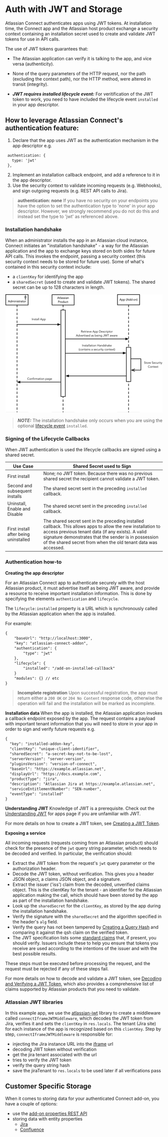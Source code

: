 # Auth with JWT and Storage

Atlassian Connect authenticates apps using JWT tokens. At installation time, the Connect app and the Atlassian host 
product exchange a security context containing an installation secret used to create and validate JWT tokens for use 
in API calls.

The use of JWT tokens guarantees that:

- The Atlassian application can verify it is talking to the app, and vice versa (authenticity).
- None of the query parameters of the HTTP request, nor the path (excluding the context path), nor the HTTP method, 
were altered in transit (integrity).

- **_JWT requires installed lifecycle event:_** For veritification of the JWT token to work, you need to have included the lifecycle event `installed` in your app descriptor.

## How to leverage Atlassian Connect's authentication feature:

1. Declare that the app uses JWT as the authentication mechanism in the app descriptor e.g.
```
 authentication: {
   type: 'jwt'
 },
```
2. Implement an installation callback endpoint, and add a reference to it in the app descriptor.
3. Use the security context to validate incoming requests (e.g. Webhooks), and sign outgoing requests (e.g. REST API calls to Jira).

> **authentication: none**
> If you have no security on your endpoints you have the option to set the authentication type to 'none' in your app descriptor. However, we strongly recommend you do not do this and instead set the type to 'jwt' as referenced above.


### Installation handshake

When an administrator installs the app in an Atlassian cloud instance, Connect initiates an "installation handshake" -  a way for 
the Atlassian application and the app to exchange keys stored on both sides for future API calls. 
This invokes the endpoint, passing a security context (this security context needs to be stored for future use). Some of what's 
contained in this security context include: 
- a `clientKey` for identifying the app
- a `sharedSecret` (used to create and validate JWT tokens). The shared secret can be up to 128 characters in length.

![installation handshake diagram](images/connect-installation-handshake.png)

> **_NOTE:_**  The installation handshake only occurs when you are using the optional [lifecycle event](https://developer.atlassian.com/platform/forge/events-reference/life-cycle/) `installed`.

### Signing of the Lifecycle Callbacks

When JWT authentication is used the lifecycle callbacks are signed using a shared secret.

| Use Case  | 	Shared Secret used to Sign |
| --------- |--------------------------------------------------------------------------------------------------------------------------------------------------------------------------------------------------------------------------------------------------------------------------------------------|
| First install | None; no JWT token. Because there was no previous shared secret the recipient cannot validate a JWT token. |
| Second and subsequent installs | The shared secret sent in the preceding `installed` callback. |
| Uninstall, Enable and Disable | The shared secret sent in the preceding `installed` callback. |
| First install after being uninstalled | The shared secret sent in the preceding installed callback. This allows apps to allow the new installation to access previous tenant data (if any exists). A valid signature demonstrates that the sender is in possession of the shared secret from when the old tenant data was accessed. |

### Authentication how-to

**Creating the app descriptor**

For an Atlassian Connect app to authenticate securely with the host Atlassian product, it must advertise itself as being 
JWT aware, and provide a resource to receive important installation information. This is done by specifying the elements 
`authentication` and `lifecycle`. 

The `lifecycle:installed` property is a URL which is synchronously called by the Atlassian application when the app is 
installed.

For example:
```
{
    "baseUrl": "http://localhost:3000",
    "key": "atlassian-connect-addon",
    "authentication": {
        "type": "jwt"
    },
    "lifecycle": {
        "installed": "/add-on-installed-callback"
    }
    "modules": {} // etc
}
```

> **Incomplete registration**
> Upon successful registration, the app must return either a `200 OK` or `204 No Content` response code, otherwise the operation will fail and the installation will be marked as incomplete.

**Installation data**
When the app is installed, the Atlassian application invokes a callback endpoint exposed by the app. The request 
contains a payload with important tenant information that you will need to store in your app in order to sign
and verify future requests e.g.

```
{
  "key": "installed-addon-key",
  "clientKey": "unique-client-identifier",
  "sharedSecret": "a-secret-key-not-to-be-lost",
  "serverVersion": "server-version",
  "pluginsVersion": "version-of-connect",
  "baseUrl": "https://example.atlassian.net",
  "displayUrl": "https://docs.example.com",
  "productType": "jira",
  "description": "Atlassian Jira at https://example.atlassian.net",
  "serviceEntitlementNumber": "SEN-number",
  "eventType": "installed"
}
```

**Understanding JWT**
Knowledge of JWT is a prerequisite. Check out the [Understanding JWT](https://developer.atlassian.com/cloud/bitbucket/understanding-jwt-for-apps/) 
for apps page if you are unfamiliar with JWT.

For more details on how to create a JWT token, see [Creating a JWT Token](https://developer.atlassian.com/cloud/bitbucket/understanding-jwt-for-apps/#creating-a-jwt-token).

**Exposing a service**

All incoming requests (requests coming from an Atlassian product) should check for the presence of the `jwt` query 
string parameter, which needs to be decoded and verified. In particular, the verification should:
- Extract the JWT token from the request's `jwt` query parameter or the authorization header.
- Decode the JWT token, without verification. This gives you a header JSON object, a claims JSON object, and a signature.
- Extract the issuer ('iss') claim from the decoded, unverified claims object. This is the clientKey for the tenant - 
an identifier for the Atlassian application making the call, which should have been stored by the app as part of the 
installation handshake.
- Look up the `sharedSecret` for the `clientKey`, as stored by the app during the installation handshake.
- Verify the signature with the `sharedSecret` and the algorithm specified in the header's `alg` field.
- Verify the query has not been tampered by [Creating a Query Hash](https://developer.atlassian.com/cloud/bitbucket/query-string-hash) 
and comparing it against the qsh claim on the verified token.
- The JWT specification lists some [standard claims](https://datatracker.ietf.org/doc/html/draft-ietf-oauth-json-web-token-13#section-4.1.1) 
that, if present, you should verify. Issuers include these to help you ensure that tokens you receive are used according 
to the intentions of the issuer and with the best possible results.

These steps must be executed before processing the request, and the request must be rejected if any of these steps fail.

For more details on how to decode and validate a JWT token, see [Decoding and Verifying a JWT Token](https://developer.atlassian.com/cloud/bitbucket/understanding-jwt-for-apps/#decoding-and-verifying-a-jwt-token), 
which also provides a comprehensive list of claims supported by Atlassian products that you need to validate.

### Atlassian JWT libraries

In this example app, we use the [atlassian-jwt](https://www.npmjs.com/package/atlassian-jwt) library to create a middleware 
called `connectIframeJWTMiddleware`, which decodes the JWT token from Jira, verifies it and sets the `clientKey` in `res.locals`.
The tenant (Jira site) for each instance of the app is recognized based on this `clientKey`. Step by step, 
`connectIframeJWTMiddleware` is responsible for:
- injecting the Jira instance URL into the [iframe](./modules.md/#iframe) url
- decoding JWT token without verification
- get the jira tenant associated with the url
- tries to verify the JWT token
- verify the query string hash
- save the jiraTenant to `res.locals` to be used later if all verifications pass

## Customer Specific Storage

When it comes to storing data for your authenticated Connect add-on, you have a couple of options:
- use the [add-on properties REST API](https://developer.atlassian.com/cloud/confluence/app-properties-api/)
- storing data with entity properties
  - [Jira](https://developer.atlassian.com/cloud/jira/platform/storing-data-with-entity-properties/)
  - [Confluence](https://developer.atlassian.com/cloud/confluence/confluence-entity-properties/)
